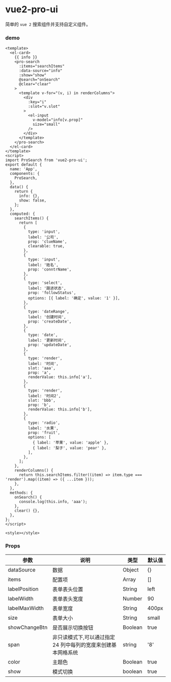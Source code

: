 vue2-pro-ui
===
简单的 `vue 2` 搜索组件并支持自定义组件。

### demo
```vue
<template>
  <el-card>
    {{ info }}
    <pro-search
      :items="searchItems"
      :data-source="info"
      :show="show"
      @search="onSearch"
      @clear="clear"
    >
      <template v-for="(v, i) in renderColumns">
        <div
          :key="i"
          :slot="v.slot"
        >
          <el-input
            v-model="info[v.prop]"
            size="small"
          />
        </div>
      </template>
    </pro-search>
  </el-card>
</template>
<script>
import ProSearch from 'vue2-pro-ui';
export default {
  name: 'App',
  components: {
    ProSearch,
  },
  data() {
    return {
      info: {},
      show: false,
    };
  },
  computed: {
    searchItems() {
      return [
        {
          type: 'input',
          label: '公司',
          prop: 'clueName',
          clearable: true,
        },
        {
          type: 'input',
          label: '姓名',
          prop: 'conntrName',
        },
        {
          type: 'select',
          label: '跟进状态',
          prop: 'followStatus',
          options: [{ label: '确定', value: '1' }],
        },
        {
          type: 'dateRange',
          label: '创建时间',
          prop: 'createDate',
        },
        {
          type: 'date',
          label: '更新时间',
          prop: 'updateDate',
        },
        {
          type: 'render',
          label: '时间',
          slot: 'aaa',
          prop: 'a',
          renderValue: this.info['a'],
        },
        {
          type: 'render',
          label: '时间2',
          slot: 'bbb',
          prop: 'b',
          renderValue: this.info['b'],
        },
        {
          type: 'radio',
          label: '水果',
          prop: 'fruit',
          options: [
            { label: '苹果', value: 'apple' },
            { label: '梨子', value: 'pear' },
          ],
        },
      ];
    },
    renderColumns() {
      return this.searchItems.filter((item) => item.type === 'render').map((item) => ({ ...item }));
    },
  },
  methods: {
    onSearch() {
      console.log(this.info, 'aaa');
    },
    clear() {},
  },
};
</script>

<style></style>
```

### Props

| 参数         | 说明                                                          | 类型                    | 默认值 |
| ------------ | ------------------------------------------------------------- | ----------------------- | ------ |
| dataSource   | 数据                                                    | Object                  | {}      |
| items        | 配置项                                                   | Array                  | []      |
| labelPosition| 表单表头位置                                              | String                   | left     |
| labelWidth   | 表单表头宽度                                        | Number            | 90      |
| labelMaxWidth| 表单宽度           | String     | 400px
| size  | 表单大小                              | String                     | small      |
| showChangeBtn         | 是否展示切换按钮                                                      | Boolean                 | true   |
| span         | 非只读模式下,可以通过指定 24 列中每列的宽度来创建基本网格系统 | string                  | '8'    |
| color     | 主题色                  | Boolean                  | true      |
| show     | 模式切换                                                      | boolean                 | true      |
